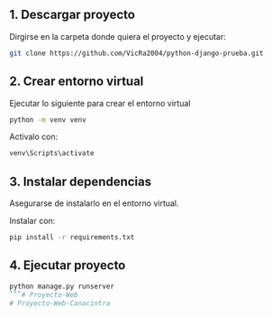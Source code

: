 ## 1. Descargar proyecto

Dirgirse en la carpeta donde quiera el proyecto y ejecutar:

```bash
git clone https://github.com/VicRa2004/python-django-prueba.git
```

## 2. Crear entorno virtual

Ejecutar lo siguiente para crear el entorno virtual

```bash
python -m venv venv
```

Activalo con:

```bash
venv\Scripts\activate
```

## 3. Instalar dependencias

Asegurarse de instalarlo en el entorno virtual.

Instalar con:

```bash
pip install -r requirements.txt
```

## 4. Ejecutar proyecto

```bash
python manage.py runserver
```# Proyecto-Web
# Proyecto-Web-Canacintra
